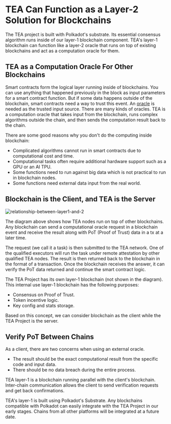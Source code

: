 # TEA Can Function as a Layer-2 Solution for Blockchains

The TEA project is built with Polkadot's substrate. Its essential consensus algorithm runs inside of our layer-1 blockchain component. TEA's layer-1 blockchain can function like a layer-2 oracle that runs on top of existing blockchains and act as a computation oracle for them. 

## TEA as a Computation Oracle For Other Blockchains
Smart contracts form the logical layer running inside of blockchains. You can use anything that happened previously in the block as input parameters for a smart contract function. But if some data happens outside of the blockchain, smart contracts need a way to trust this event. An [oracle](https://academy.binance.com/en/articles/blockchain-oracles-explained) is needed as the trusted input source. There are many kinds of oracles. TEA is a computation oracle that takes input from the blockchain, runs complex algorithms outside the chain, and then sends the computation result back to the chain. 

There are some good reasons why you don't do the computing inside blockchain:
- Complicated algorithms cannot run in smart contracts due to computational cost and time.
- Computational tasks often require additional hardware support such as a GPU or an AI TPU.
- Some functions need to run against big data which is not practical to run in blockchain nodes.
- Some functions need external data input from the real world. 

## Blockchain is the Client, and TEA is the Server
![relationship-between-layer1-and-2](https://github.com/tearust/tea-docs/blob/main/res/layer1-and-layer2.png?raw=true)

The diagram above shows how TEA nodes run on top of other blockchains. Any blockchain can send a computational oracle request in a blockchain event and receive the result along with PoT (Proof of Trust) data in a tx at a later time.

The request (we call it a task) is then submitted to the TEA network. One of the qualified executors will run the task under remote attestation by other qualified TEA nodes. The result is then returned back to the blockchain in the format of a transaction. Once the blockchain receives the answer, it can verify the PoT data returned and continue the smart contract logic.

The TEA Project has its own layer-1 blockchain (not shown in the diagram). This internal use layer-1 blockchain has the following purposes:
- Consensus on Proof of Trust.
- Token incentive logic.
- Key config and stats storage.

Based on this concept, we can consider blockchain as the client while the TEA Project is the server. 

## Verify PoT Between Chains
As a client, there are two concerns when using an external oracle.
- The result should be the exact computational result from the specific code and input data.
- There should be no data breach during the entire process.

TEA layer-1 is a blockchain running parallel with the client's blockchain. Inter-chain communication allows the client to send verification requests and get back confirmations. 

TEA's layer-1 is built using Polkadot's Substrate. Any blockchains compatible with Polkadot can easily integrate with the TEA Project in our early stages. Chains from all other platforms will be integrated at a future date.